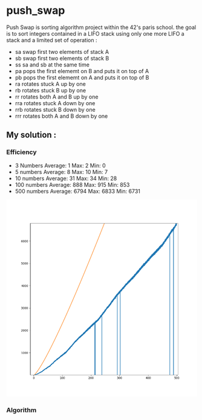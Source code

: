 # push_swap

Push Swap is sorting algorithm project within the 42's paris school.
the goal is to sort integers contained in a LIFO stack using only one more LIFO a stack and a limited set of operation :

- sa	swap first two elements of stack A
- sb	swap first two elements of stack B
- ss	sa and sb at the same time
- pa	pops the first elememt on B and puts it on top of A
- pb	pops the first elememt on A and puts it on top of B
- ra	rotates stuck A up by one
- rb	rotates stuck B up by one
- rr	rotates both A and B up by one
- rra	rotates stuck A down by one
- rrb	rotates stuck B down by one
- rrr	rotates both A and B down by one

## My solution :

### Efficiency
-  3 Numbers  	Average:	1	Max:	2	Min:	0
-  5 numbers  	Average:	8	Max:	10	Min:	7
-  10 numbers 	Average:	31	Max:	34	Min:	28
-  100 numbers 	Average:	888	Max:	915	Min:	853
-  500 numbers  	Average:	6794	Max:	6833	Min:	6731


![efficiency graph](./efficiency.png)

### Algorithm 